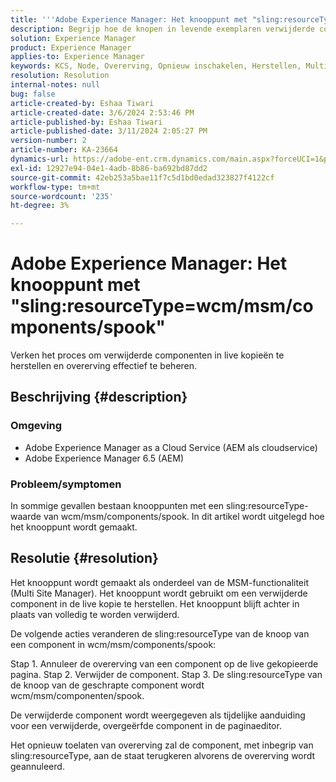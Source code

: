 ```yaml
---
title: '''Adobe Experience Manager: Het knooppunt met "sling:resourceType=wcm/msm/components/spook""'
description: Begrijp hoe de knopen in levende exemplaren verwijderde componenten herstellen en overerving in de paginaredacteur beheren.
solution: Experience Manager
product: Experience Manager
applies-to: Experience Manager
keywords: KCS, Node, Overerving, Opnieuw inschakelen, Herstellen, Multi-side Manager, Live copy, Components, Placeholder
resolution: Resolution
internal-notes: null
bug: false
article-created-by: Eshaa Tiwari
article-created-date: 3/6/2024 2:53:46 PM
article-published-by: Eshaa Tiwari
article-published-date: 3/11/2024 2:05:27 PM
version-number: 2
article-number: KA-23664
dynamics-url: https://adobe-ent.crm.dynamics.com/main.aspx?forceUCI=1&pagetype=entityrecord&etn=knowledgearticle&id=5deea651-c9db-ee11-904d-6045bd006b4b
exl-id: 12927e94-04e1-4adb-8b86-ba692bd87dd2
source-git-commit: 42eb253a5bae11f7c5d1bd0edad323827f4122cf
workflow-type: tm+mt
source-wordcount: '235'
ht-degree: 3%

---
```


# Adobe Experience Manager: Het knooppunt met &quot;sling:resourceType=wcm/msm/components/spook&quot;


Verken het proces om verwijderde componenten in live kopieën te herstellen en overerving effectief te beheren.

## Beschrijving {#description}


### Omgeving

- Adobe Experience Manager as a Cloud Service (AEM als cloudservice)
- Adobe Experience Manager 6.5 (AEM)


### Probleem/symptomen

In sommige gevallen bestaan knooppunten met een sling:resourceType-waarde van wcm/msm/components/spook. In dit artikel wordt uitgelegd hoe het knooppunt wordt gemaakt.


## Resolutie {#resolution}


Het knooppunt wordt gemaakt als onderdeel van de MSM-functionaliteit (Multi Site Manager). Het knooppunt wordt gebruikt om een verwijderde component in de live kopie te herstellen. Het knooppunt blijft achter in plaats van volledig te worden verwijderd.

De volgende acties veranderen de sling:resourceType van de knoop van een component in wcm/msm/components/spook:

Stap 1. Annuleer de overerving van een component op de live gekopieerde pagina.
Stap 2. Verwijder de component.
Stap 3. De sling:resourceType van de knoop van de geschrapte component wordt wcm/msm/componenten/spook.

De verwijderde component wordt weergegeven als tijdelijke aanduiding voor een verwijderde, overgeërfde component in de paginaeditor.

Het opnieuw toelaten van overerving zal de component, met inbegrip van sling:resourceType, aan de staat terugkeren alvorens de overerving wordt geannuleerd.
